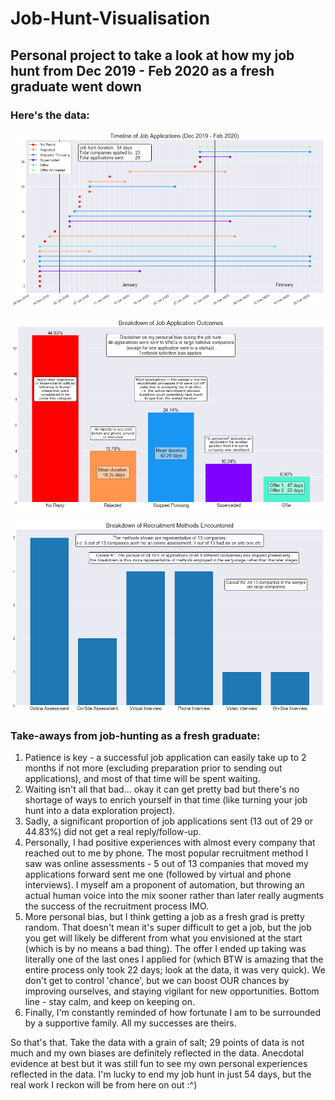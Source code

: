 # Job-Hunt-Visualisation
## Personal project to take a look at how my job hunt from Dec 2019 - Feb 2020 as a fresh graduate went down

### Here's the data:
![Timeline of Job Applications](https://github.com/tanth1996/Job-Hunt-Visualisation/blob/master/Data%20visualisations/Timeline%20of%20Job%20Applications.png "Timeline of Job Applications")

![Breakdown of Job Application Outcomes](https://github.com/tanth1996/Job-Hunt-Visualisation/blob/master/Data%20visualisations/Breakdown%20of%20Job%20Application%20Outcomes.png "Breakdown of Job Application Outcomes")

![Breakdown of Recruitment Methods Encountered](https://github.com/tanth1996/Job-Hunt-Visualisation/blob/master/Data%20visualisations/Breakdown%20of%20Recruitment%20Methods%20Encountered.png "Breakdown of Recruitment Methods Encountered")

### Take-aways from job-hunting as a fresh graduate:
1. Patience is key - a successful job application can easily take up to 2 months if not more (excluding preparation prior to sending out applications), and most of that time will be spent waiting.
2. Waiting isn't all that bad... okay it can get pretty bad but there's no shortage of ways to enrich yourself in that time (like turning your job hunt into a data exploration project).
3. Sadly, a significant proportion of job applications sent (13 out of 29 or 44.83%) did not get a real reply/follow-up.
4. Personally, I had positive experiences with almost every company that reached out to me by phone. The most popular recruitment method I saw was online assessments - 5 out of 13 companies that moved my applications forward sent me one (followed by virtual and phone interviews). I myself am a proponent of automation, but throwing an actual human voice into the mix sooner rather than later really augments the success of the recruitment process IMO.
5. More personal bias, but I think getting a job as a fresh grad is pretty random. That doesn't mean it's super difficult to get a job, but the job you get will likely be different from what you envisioned at the start (which is by no means a bad thing). The offer I ended up taking was literally one of the last ones I applied for (which BTW is amazing that the entire process only took 22 days; look at the data, it was very quick). We don't get to control 'chance', but we can boost OUR chances by improving ourselves, and staying vigilant for new opportunities. Bottom line - stay calm, and keep on keeping on.
6. Finally, I'm constantly reminded of how fortunate I am to be surrounded by a supportive family. All my successes are theirs.

So that's that. Take the data with a grain of salt; 29 points of data is not much and my own biases are definitely reflected in the data. Anecdotal evidence at best but it was still fun to see my own personal experiences reflected in the data. I'm lucky to end my job hunt in just 54 days, but the real work I reckon will be from here on out :^)
